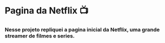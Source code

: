 # Pagina da Netflix :tv: #



### Nesse projeto repliquei a pagina inicial da Netflix, uma grande streamer de filmes e series. ###

